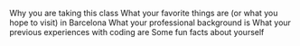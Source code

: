 Why you are taking this class
What your favorite things are (or what you hope to visit) in Barcelona
What your professional background is
What your previous experiences with coding are
Some fun facts about yourself

